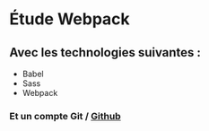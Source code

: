 # Étude Webpack

## Avec les technologies suivantes :
- Babel
- Sass
- Webpack

### Et un compte Git / [Github](https://github.com/SWwweb/webapp-2018)